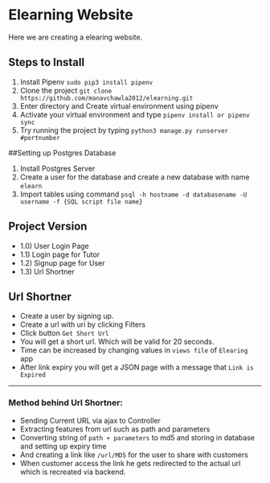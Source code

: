 # Elearning Website
Here we are creating a elearing website. 

## Steps to Install 
1) Install Pipenv ``sudo pip3 install pipenv``
2) Clone the project ``git clone https://github.com/manavchawla2012/elearning.git``
3) Enter directory and Create virtual environment using pipenv
4) Activate your virtual environment and type ``pipenv install or pipenv sync``
5) Try running the project by typing ``python3 manage.py runserver #portnumber``

##Setting up Postgres Database
1) Install Postgres Server
2) Create a user for the database and create a new database with name ``elearn``
3) Import tables using command ``psql -h hostname -d databasename -U username -f {SQL script file name}``


## Project Version
* 1.0) User Login Page
* 1.1) Login page for Tutor
* 1.2) Signup page for User
* 1.3) Url Shortner

## Url Shortner
* Create a user by signing up.
* Create a url with uri by clicking Filters
* Click button ``Get Short Url``
* You will get a short url. Which will be valid for 20 seconds.
* Time can be increased by changing values in `views file` of `Elearing` app
* After link expiry you will get a JSON page with a message that ``Link is Expired``

***
### Method behind Url Shortner:
* Sending Current URL via ajax to Controller
* Extracting features from url such as path and parameters
* Converting string of `path + parameters` to md5 and storing in database and setting up expiry time
* And creating a link like ``/url/MD5`` for the user to share with customers
* When customer access the link he gets redirected to the actual url which is recreated via backend.